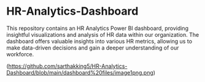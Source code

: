 # HR-Analytics-Dashboard
This repository contains an HR Analytics Power BI dashboard, providing insightful visualizations and analysis of HR data within our organization. The dashboard offers valuable insights into various HR metrics, allowing us to make data-driven decisions and gain a deeper understanding of our workforce.

(https://github.com/sarthakking5/HR-Analytics-Dashboard/blob/main/dashboard%20files/image1png.png)
